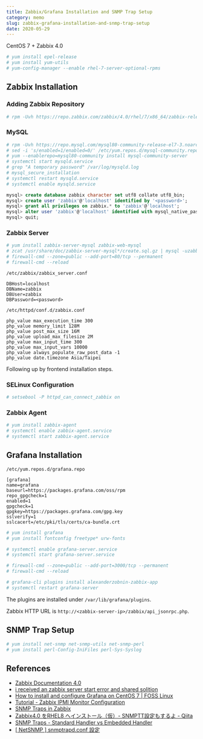 ```yaml
---
title: Zabbix/Grafana Installation and SNMP Trap Setup
category: memo
slug: zabbix-grafana-installation-and-snmp-trap-setup
date: 2020-05-29
---
```

CentOS 7 + Zabbix 4.0

```bash
# yum install epel-release
# yum install yum-utils
# yum-config-manager --enable rhel-7-server-optional-rpms
```

## Zabbix Installation

### Adding Zabbix Repository

```bash
# rpm -Uvh https://repo.zabbix.com/zabbix/4.0/rhel/7/x86_64/zabbix-release-4.0-1.el7.noarch.rpm
```

### MySQL

```bash
# rpm -Uvh https://repo.mysql.com/mysql80-community-release-el7-3.noarch.rpm
# sed -i 's/enabled=1/enabled=0/' /etc/yum.repos.d/mysql-community.repo
# yum --enablerepo=mysql80-community install mysql-community-server
# systemctl start mysqld.service
# grep "A temporary password" /var/log/mysqld.log
# mysql_secure_installation
# systemctl restart mysqld.service
# systemctl enable mysqld.service
```

```sql
mysql> create database zabbix character set utf8 collate utf8_bin;
mysql> create user 'zabbix'@'localhost' identified by '<password>';
mysql> grant all privileges on zabbix.* to 'zabbix'@'localhost';
mysql> alter user 'zabbix'@'localhost' identified with mysql_native_password by '<password>';
mysql> quit;
```

### Zabbix Server

```bash
# yum install zabbix-server-mysql zabbix-web-mysql
# zcat /usr/share/doc/zabbix-server-mysql*/create.sql.gz | mysql -uzabbix -p zabbix
# firewall-cmd --zone=public --add-port=80/tcp --permanent
# firewall-cmd --reload
```

`/etc/zabbix/zabbix_server.conf`

```text
DBHost=localhost
DBName=zabbix
DBUser=zabbix
DBPassword=<password>
```

`/etc/httpd/conf.d/zabbix.conf`

```text
php_value max_execution_time 300
php_value memory_limit 128M
php_value post_max_size 16M
php_value upload_max_filesize 2M
php_value max_input_time 300
php_value max_input_vars 10000
php_value always_populate_raw_post_data -1
php_value date.timezone Asia/Taipei
```

Following up by frontend installation steps.

### SELinux Configuration

```bash
# setsebool -P httpd_can_connect_zabbix on
```

### Zabbix Agent

```bash
# yum install zabbix-agent
# systemctl enable zabbix-agent.service
# systemctl start zabbix-agent.service
```

## Grafana Installation

`/etc/yum.repos.d/grafana.repo`

```text
[grafana]
name=grafana
baseurl=https://packages.grafana.com/oss/rpm
repo_gpgcheck=1
enabled=1
gpgcheck=1
gpgkey=https://packages.grafana.com/gpg.key
sslverify=1
sslcacert=/etc/pki/tls/certs/ca-bundle.crt
```

```bash
# yum install grafana
# yum install fontconfig freetype* urw-fonts
```

```bash
# systemctl enable grafana-server.service
# systemctl start grafana-server.service
```

```bash
# firewall-cmd --zone=public --add-port=3000/tcp --permanent
# firewall-cmd --reload
```

```bash
# grafana-cli plugins install alexanderzobnin-zabbix-app
# systemctl restart grafana-server
```

The plugins are installed under `/var/lib/grafana/plugins`.

Zabbix HTTP URL is `http://<zabbix-server-ip>/zabbix/api_jsonrpc.php`.

## SNMP Trap Setup

```bash
# yum install net-snmp net-snmp-utils net-snmp-perl
# yum install perl-Config-IniFiles perl-Sys-Syslog
```

## References

-  [Zabbix Documentation 4.0](https://www.zabbix.com/documentation/4.0/manual/installation/install_from_packages/rhel_centos)
-  [i received an zabbix server start error and shared solition](https://stackoverflow.com/questions/59356695/i-received-an-zabbix-server-start-error-and-shared-solition)
-  [How to install and configure Grafana on CentOS 7 \| FOSS Linux](https://www.fosslinux.com/8328/how-to-install-and-configure-grafana-on-centos-7.htm)
-  [Tutorial - Zabbix IPMI Monitor Configuration](https://techexpert.tips/zabbix/zabbix-ipmi-monitor/)
-  [SNMP Traps in Zabbix](https://blog.zabbix.com/snmp-traps-in-zabbix/)
-  [Zabbix4.0 をRHEL8 へインストール（仮）- SNMPTT設定もするよ - Qiita](https://qiita.com/mgmjoke/items/0cedf8eee419b7504a09)
-  [SNMP Traps - Standard Handler vs Embedded Handler](https://support.nagios.com/kb/article.php?id=557)
-  [[ NetSNMP ] snmptrapd.conf 設定](https://blog.xuite.net/aflyfish/blog/86126735-%5B+NetSNMP+%5D+snmptrapd.conf+設定)
